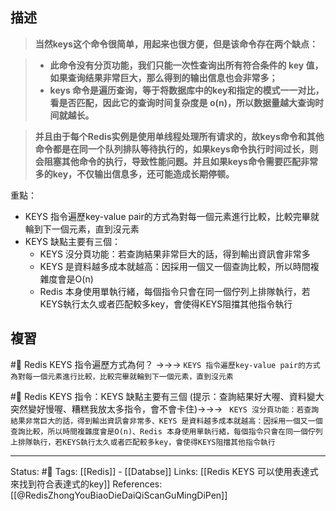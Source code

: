 


## 描述
> **当然keys这个命令很简单，用起来也很方便，但是该命令存在两个缺点：**

> -   **此命令没有分页功能，我们只能一次性查询出所有符合条件的 key 值，如果查询结果非常巨大，那么得到的输出信息也会非常多；**
> -   **keys 命令是遍历查询，等于将数据库中的key和指定的模式一一对比，看是否匹配，因此它的查询时间复杂度是 o(n)，所以数据量越大查询时间就越长。**

> **并且由于每个Redis实例是使用单线程处理所有请求的，故keys命令和其他命令都是在同一个队列排队等待执行的，如果keys命令执行时间过长，则会阻塞其他命令的执行，导致性能问题。并且如果keys命令需要匹配非常多的key，不仅输出信息多，还可能造成长期停顿。**

重點：
- KEYS 指令遍歷key-value pair的方式為對每一個元素進行比較，比較完畢就輪到下一個元素，直到沒元素
- KEYS 缺點主要有三個：
	- KEYS 沒分頁功能：若查詢結果非常巨大的話，得到輸出資訊會非常多
	- KEYS 是資料越多成本就越高：因採用一個又一個查詢比較，所以時間複雜度會是O(n)
	- Redis 本身使用單執行緒，每個指令只會在同一個佇列上排隊執行，若KEYS執行太久或者匹配較多key，會使得KEYS阻擋其他指令執行

## 複習
#🧠 Redis KEYS 指令遍歷方式為何？ ->->-> `KEYS 指令遍歷key-value pair的方式為對每一個元素進行比較，比較完畢就輪到下一個元素，直到沒元素`
<!--SR:!2022-06-08,3,250-->

#🧠  Redis KEYS 指令：KEYS 缺點主要有三個 (提示：查詢結果好大喔、資料變大突然變好慢喔、糟糕我放太多指令，會不會卡住)->->-> ` KEYS 沒分頁功能：若查詢結果非常巨大的話，得到輸出資訊會非常多、KEYS 是資料越多成本就越高：因採用一個又一個查詢比較，所以時間複雜度會是O(n)、Redis 本身使用單執行緒，每個指令只會在同一個佇列上排隊執行，若KEYS執行太久或者匹配較多key，會使得KEYS阻擋其他指令執行`
<!--SR:!2022-06-08,3,250-->

---
Status: #🌱 
Tags:
[[Redis]] - [[Databse]]
Links:
[[Redis KEYS 可以使用表達式來找到符合表達式的key]]
References:
[[@RedisZhongYouBiaoDieDaiQiScanGuMingDiPen]]
